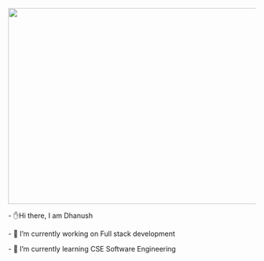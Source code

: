 
  
<img src="https://www.freecodecamp.org/news/content/images/2022/11/hire-full-stack-developers1546507474317-1.gif" height="400px" width="600px">
<div position="relative" left=500px>
<div><p>- ✋Hi there, I am Dhanush<br></p></div>
<div><p>- 🔭 I’m currently working on Full stack development<br></p></div>
<div><p>- 🌱 I’m currently learning CSE Software Engineering</p></div>

</div>
